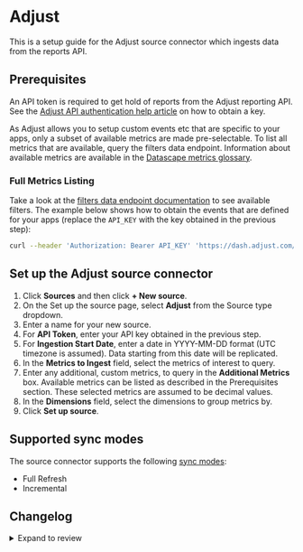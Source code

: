 # Adjust

This is a setup guide for the Adjust source connector which ingests data from the reports API.

## Prerequisites

An API token is required to get hold of reports from the Adjust reporting API. See the [Adjust API authentication help article](https://help.adjust.com/en/article/report-service-api-authentication) on how to obtain a key.

As Adjust allows you to setup custom events etc that are specific to your apps, only a subset of available metrics are made pre-selectable. To list all metrics that are available, query the filters data endpoint. Information about available metrics are available in the [Datascape metrics glossary](https://help.adjust.com/en/article/datascape-metrics-glossary).

### Full Metrics Listing

Take a look at the [filters data endpoint documentation](https://help.adjust.com/en/article/filters-data-endpoint) to see available filters. The example below shows how to obtain the events that are defined for your apps (replace the `API_KEY` with the key obtained in the previous step):

```sh
curl --header 'Authorization: Bearer API_KEY' 'https://dash.adjust.com/control-center/reports-service/filters_data?required_filters=event_metrics' | jq
```

## Set up the Adjust source connector

1. Click **Sources** and then click **+ New source**.
2. On the Set up the source page, select **Adjust** from the Source type dropdown.
3. Enter a name for your new source.
4. For **API Token**, enter your API key obtained in the previous step.
5. For **Ingestion Start Date**, enter a date in YYYY-MM-DD format (UTC timezone is assumed). Data starting from this date will be replicated.
6. In the **Metrics to Ingest** field, select the metrics of interest to query.
7. Enter any additional, custom metrics, to query in the **Additional Metrics** box. Available metrics can be listed as described in the Prerequisites section. These selected metrics are assumed to be decimal values.
8. In the **Dimensions** field, select the dimensions to group metrics by.
9. Click **Set up source**.

## Supported sync modes

The source connector supports the following [sync modes](https://docs.airbyte.com/cloud/core-concepts#connection-sync-modes):

- Full Refresh
- Incremental

## Changelog

<details>
  <summary>Expand to review</summary>

| Version | Date       | Pull Request                                             | Subject                                     |
|---------|------------| -------------------------------------------------------- |---------------------------------------------|
| 0.1.8 | 2024-07-10 | [41460](https://github.com/airbytehq/airbyte/pull/41460) | Update dependencies |
| 0.1.7 | 2024-07-09 | [41182](https://github.com/airbytehq/airbyte/pull/41182) | Update dependencies |
| 0.1.6 | 2024-07-06 | [40947](https://github.com/airbytehq/airbyte/pull/40947) | Update dependencies |
| 0.1.5 | 2024-06-25 | [40470](https://github.com/airbytehq/airbyte/pull/40470) | Update dependencies |
| 0.1.4 | 2024-06-24 | [39911](https://github.com/airbytehq/airbyte/pull/39911) | Migrate connector to low code |
| 0.1.3 | 2024-06-21 | [39923](https://github.com/airbytehq/airbyte/pull/39923) | Update dependencies |
| 0.1.2 | 2024-06-06 | [39287](https://github.com/airbytehq/airbyte/pull/39287) | [autopull] Upgrade base image to v1.2.2 |
| 0.1.1 | 2024-05-20 | [38373](https://github.com/airbytehq/airbyte/pull/38373) | [autopull] base image + poetry + up_to_date |
| 0.1.0 | 2022-08-26 | [16051](https://github.com/airbytehq/airbyte/pull/16051) | Initial version. |

</details>
